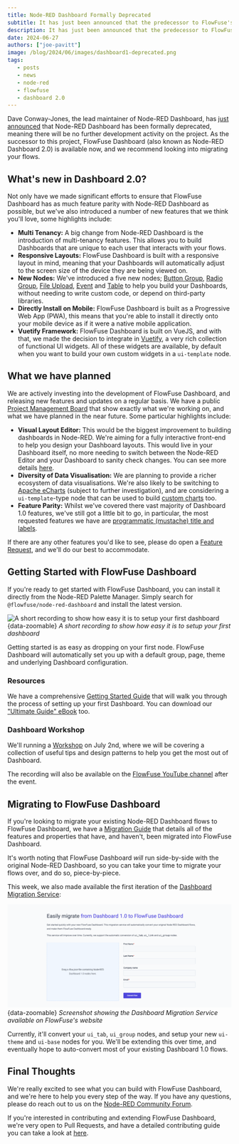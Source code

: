 ```yaml
---
title: Node-RED Dashboard Formally Deprecated
subtitle: It has just been announced that the predecessor to FlowFuse's Dashboard, Node-RED Dashboard, has been formally deprecated. Find out how FlowFuse Dashboard can help you build your Dashboards, and what we have planned in the near future.
description: It has just been announced that the predecessor to FlowFuse's Dashboard, Node-RED Dashboard, has been formally deprecated. Find out what this means for your Node-RED instances, see how you can get started with FlowFuse's Dashboard, and what we have planned in the near future.
date: 2024-06-27
authors: ["joe-pavitt"]
image: /blog/2024/06/images/dashboard1-deprecated.png
tags:
   - posts
   - news
   - node-red
   - flowfuse
   - dashboard 2.0
---
```


Dave Conway-Jones, the lead maintainer of Node-RED Dashboard, has [just announced](https://discourse.nodered.org/t/node-red-dashboard-v1-deprecation-notice/89006) that Node-RED Dashboard has been formally deprecated, meaning there will be no further development activity on the project. As the successor to this project, FlowFuse Dashboard (also known as Node-RED Dashboard 2.0) is available now, and we recommend looking into migrating your flows.

<!--more-->

## What's new in Dashboard 2.0?

Not only have we made significant efforts to ensure that FlowFuse Dashboard has as much feature parity with Node-RED Dashboard as possible, but we've also introduced a number of new features that we think you'll love, some highlights include:

- **Multi Tenancy:** A big change from Node-RED Dashboard is the introduction of multi-tenancy features. This allows you to build Dashboards that are unique to each user that interacts with your flows.
- **Responsive Layouts:** FlowFuse Dashboard is built with a responsive layout in mind, meaning that your Dashboards will automatically adjust to the screen size of the device they are being viewed on.
- **New Nodes:** We've introduced a five new nodes; [Button Group](https://dashboard.flowfuse.com/nodes/widgets/ui-button-group.html), [Radio Group](https://dashboard.flowfuse.com/nodes/widgets/ui-radio-group.html), [File Upload](https://dashboard.flowfuse.com/nodes/widgets/ui-file-input.html), [Event](https://dashboard.flowfuse.com/nodes/widgets/ui-event.html) and [Table](https://dashboard.flowfuse.com/nodes/widgets/ui-table.html) to help you build your Dashboards, without needing to write custom code, or depend on third-party libraries.
- **Directly Install on Mobile:** FlowFuse Dashboard is built as a Progressive Web App (PWA), this means that you're able to install it directly onto your mobile device as if it were a native mobile application.
- **Vuetify Framework:** FlowFuse Dashboard is built on VueJS, and with that, we made the decision to integrate in [Vuetify](https://vuetifyjs.com/en/components/all/#containment), a very rich collection of functional UI widgets. All of these widgets are available, by default when you want to build your own custom widgets in a `ui-template` node.

## What we have planned

We are actively investing into the development of FlowFuse Dashboard, and releasing new features and updates on a regular basis. We have a public [Project Management Board](https://github.com/orgs/FlowFuse/projects/15/views/1) that show exactly what we're working on, and what we have planned in the near future. Some particular highlights include:

- **Visual Layout Editor:** This would be the biggest improvement to building dashboards in Node-RED. We're aiming for a fully interactive front-end to help you design your Dashboard layouts. This would live in your Dashboard itself, no more needing to switch between the Node-RED Editor and your Dashboard to sanity check changes. You can see more details [here](https://github.com/FlowFuse/node-red-dashboard/issues/30).
- **Diversity of Data Visualisation:** We are planning to provide a richer ecosystem of data visualisations. We're also likely to be switching to [Apache eCharts](https://github.com/FlowFuse/node-red-dashboard/issues/782) (subject to further investigation), and are considering a `ui-template`-type node that can be used to build [custom charts](https://github.com/FlowFuse/node-red-dashboard/issues/58) too.
- **Feature Parity:** Whilst we've covered there vast majority of Dashboard 1.0 features, we've still got a little bit to go, in particular, the most requested features we have are  [programmatic (mustache) title and labels](https://github.com/FlowFuse/node-red-dashboard/issues/555).

If there are any other features you'd like to see, please do open a [Feature Request](https://github.com/FlowFuse/node-red-dashboard/issues/new/choose), and we'll do our best to accommodate.


## Getting Started with FlowFuse Dashboard

If you're ready to get started with FlowFuse Dashboard, you can install it directly from the Node-RED Palette Manager. Simply search for `@flowfuse/node-red-dashboard` and install the latest version.

![A short recording to show how easy it is to setup your first dashboard](https://dashboard.flowfuse.com/assets/getting-started.DHDsIsZl.gif){data-zoomable}
_A short recording to show how easy it is to setup your first dashboard_

Getting started is as easy as dropping on your first node. FlowFuse Dashboard will automatically set you up with a default group, page, theme and underlying Dashboard configuration.

### Resources

We have a comprehensive [Getting Started Guide](https://dashboard.flowfuse.com/getting-started.html) that will walk you through the process of setting up your first Dashboard. You can download our ["Ultimate Guide" eBook](https://dashboard.flowfuse.com/#download-our-e-book) too.

### Dashboard Workshop

We'll running a [Workshop](/webinars/2024/workshop-dashboard) on July 2nd, where we will be covering a collection of useful tips and design patterns to help you get the most out of Dashboard.

The recording will also be available on the [FlowFuse YouTube channel](https://www.youtube.com/@FlowFuseInc) after the event.


## Migrating to FlowFuse Dashboard

If you're looking to migrate your existing Node-RED Dashboard flows to FlowFuse Dashboard, we have a [Migration Guide](https://dashboard.flowfuse.com/migrating.html) that details all of the features and properties that have, and haven't, been migrated into FlowFuse Dashboard.

It's worth noting that FlowFuse Dashboard _will_ run side-by-side with the original Node-RED Dashboard, so you can take your time to migrate your flows over, and do so, piece-by-piece.

This week, we also made available the first iteration of the [Dashboard Migration Service](https://flowfuse.com/product/dashboard/#migration-service):

![Screenshot showing the Dashboard Migration Service available on FlowFuse's website](./images/dashboard-migration-service.png){data-zoomable}
_Screenshot showing the Dashboard Migration Service available on FlowFuse's website_

Currently, it'll convert your `ui_tab`, `ui_group` nodes, and setup your new `ui-theme` and `ui-base` nodes for you. We'll be extending this over time, and eventually hope to auto-convert most of your existing Dashboard 1.0 flows.

## Final Thoughts

We're really excited to see what you can build with FlowFuse Dashboard, and we're here to help you every step of the way. If you have any questions, please do reach out to us on the [Node-RED Community Forum](https://discourse.nodered.org/tag/dashboard-2).

If you're interested in contributing and extending FlowFuse Dashboard, we're very open to Pull Requests, and have a detailed contributing guide you can take a look at [here](https://dashboard.flowfuse.com/contributing/).
